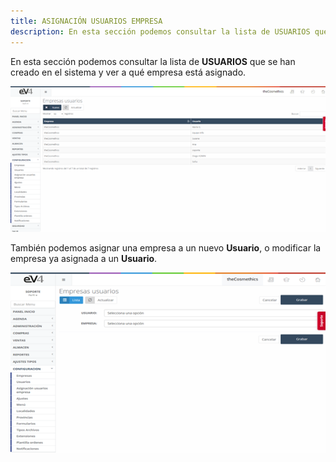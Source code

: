 ```yaml
---
title: ASIGNACIÓN USUARIOS EMPRESA
description: En esta sección podemos consultar la lista de USUARIOS que se han creado en el sistema y ver a qué empresa está asignado.
---
```


En esta sección podemos consultar la lista de **USUARIOS** que se han creado en el sistema y ver a qué empresa está asignado.

![Paso 2](../../../assets/tu_empresa/asignacion_usuarios_emp_1.png)

También podemos asignar una empresa a un nuevo **Usuario**, o modificar la empresa ya asignada a un **Usuario**.

![Paso 2](../../../assets/tu_empresa/asignacion_usuarios_emp_2.png)